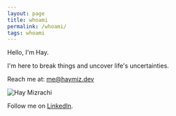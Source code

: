 ```yaml
---
layout: page
title: whoami
permalink: /whoami/
tags: whoami
---
```

Hello, I'm Hay.

I'm here to break things and uncover life's uncertainties.

Reach me at: me@haymiz.dev

<div class="py2 post-footer">
  <img src="{{ site.baseurl }}/images/me.jpg" alt="Hay Mizrachi" class="avatar" />
  <p>
    Follow me on <a href="https://www.linkedin.com/in/hay-mizrachi">LinkedIn</a>.
  </p>
</div>
